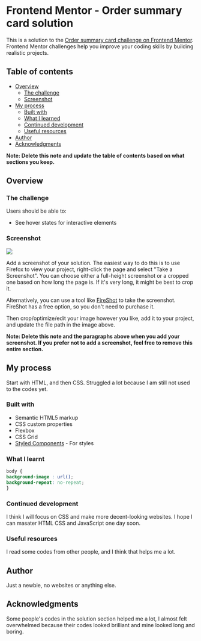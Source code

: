 # Frontend Mentor - Order summary card solution

This is a solution to the [Order summary card challenge on Frontend Mentor](https://www.frontendmentor.io/challenges/order-summary-component-QlPmajDUj). Frontend Mentor challenges help you improve your coding skills by building realistic projects. 

## Table of contents

- [Overview](#overview)
  - [The challenge](#the-challenge)
  - [Screenshot](#screenshot)
- [My process](#my-process)
  - [Built with](#built-with)
  - [What I learned](#what-i-learned)
  - [Continued development](#continued-development)
  - [Useful resources](#useful-resources)
- [Author](#author)
- [Acknowledgments](#acknowledgments)

**Note: Delete this note and update the table of contents based on what sections you keep.**

## Overview

### The challenge

Users should be able to:

- See hover states for interactive elements

### Screenshot

![](./screenshot.jpg)

Add a screenshot of your solution. The easiest way to do this is to use Firefox to view your project, right-click the page and select "Take a Screenshot". You can choose either a full-height screenshot or a cropped one based on how long the page is. If it's very long, it might be best to crop it.

Alternatively, you can use a tool like [FireShot](https://getfireshot.com/) to take the screenshot. FireShot has a free option, so you don't need to purchase it. 

Then crop/optimize/edit your image however you like, add it to your project, and update the file path in the image above.

**Note: Delete this note and the paragraphs above when you add your screenshot. If you prefer not to add a screenshot, feel free to remove this entire section.**


## My process
Start with HTML, and then CSS. Struggled a lot because I am still not used to the codes yet.

### Built with

- Semantic HTML5 markup
- CSS custom properties
- Flexbox
- CSS Grid
- [Styled Components](https://styled-components.com/) - For styles


### What I learnt

```css
body {
background-image : url(); 
background-repeat: no-repeat; 
}
```

### Continued development
I think I will focus on CSS and make more decent-looking websites. I hope I can masater HTML CSS and JavaScript one day soon. 

### Useful resources
I read some codes from other people, and I think that helps me a lot. 

## Author
Just a newbie, no websites or anything else. 

## Acknowledgments
Some people's codes in the solution section helped me a lot, I almost felt overwhelmed because their codes looked brilliant and mine looked long and boring. 
